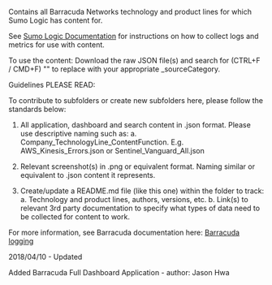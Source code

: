 Contains all Barracuda Networks technology and product lines for which Sumo Logic has content for.

See [Sumo Logic Documentation](https://help.sumologic.com/) for instructions on how to collect logs and metrics for use with content.

To use the content:
Download the raw JSON file(s) and search for (CTRL+F / CMD+F) "<REPLACEME>" to replace with your appropriate _sourceCategory.

Guidelines PLEASE READ:

To contribute to subfolders or create new subfolders here, please follow the standards below:

1. All application, dashboard and search content in .json format. Please use descriptive naming such as:
   a. Company_TechnologyLine_ContentFunction. E.g. AWS_Kinesis_Errors.json or Sentinel_Vanguard_All.json

2. Relevant screenshot(s) in .png or equivalent format. Naming similar or equivalent to .json content it represents.

3. Create/update a README.md file (like this one) within the folder to track:
   a. Technology and product lines, authors, versions, etc.
   b. Link(s) to relevant 3rd party documentation to specify what types of data need to be collected for content to work.

For more information, see Barracuda documentation here:
[Barracuda logging](https://campus.barracuda.com/product/webapplicationfirewall/doc/4259935/how-to-configure-syslog-and-other-logs/)

2018/04/10 - Updated

  Added Barracuda Full Dashboard Application - author: Jason Hwa
